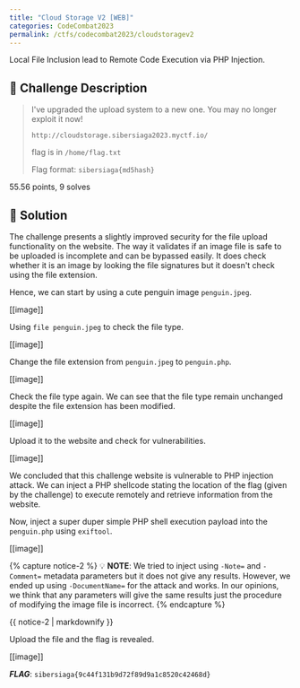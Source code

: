 ```yaml
---
title: "Cloud Storage V2 [WEB]"
categories: CodeCombat2023
permalink: /ctfs/codecombat2023/cloudstoragev2
---
```


Local File Inclusion lead to Remote Code Execution via PHP Injection.

## 📁 Challenge Description
>I've upgraded the upload system to a new one. You may no longer exploit it now!
>
>`http://cloudstorage.sibersiaga2023.myctf.io/`
>
>flag is in `/home/flag.txt`
>
>Flag format: `sibersiaga{md5hash}`

55.56 points, 9 solves

## 🚩 Solution
The challenge presents a slightly improved security for the file upload functionality on the website. The way it validates if an image file is safe to be uploaded is incomplete and can be bypassed easily. It does check whether it is an image by looking the file signatures but it doesn't check using the file extension.

Hence, we can start by using a cute penguin image `penguin.jpeg`.

[[image]]

Using `file penguin.jpeg` to check the file type.

[[image]]

Change the file extension from `penguin.jpeg` to `penguin.php`.

[[image]]

Check the file type again. We can see that the file type remain unchanged despite the file extension has been modified.

[[image]]

Upload it to the website and check for vulnerabilities.

[[image]]

We concluded that this challenge website is vulnerable to PHP injection attack. We can inject a PHP shellcode stating the location of the flag (given by the challenge) to execute remotely and retrieve information from the website.

Now, inject a super duper simple PHP shell execution payload into the `penguin.php` using `exiftool`.

[[image]]

{% capture notice-2 %}
💡 **NOTE**: We tried to inject using `-Note=` and `-Comment=` metadata parameters but it does not give any results. However, we ended up using `-DocumentName=` for the attack and works. In our opinions, we think that any parameters will give the same results just the procedure of modifying the image file is incorrect.
{% endcapture %}

<div class="notice--info">{{ notice-2 | markdownify }}</div>

Upload the file and the flag is revealed.

[[image]]

***FLAG***: `sibersiaga{9c44f131b9d72f89d9a1c8520c42468d}`
